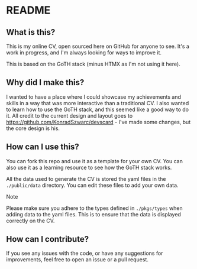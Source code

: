 # README

## What is this?

This is my online CV, open sourced here on GitHub for anyone to see. It's a work in progress, and I'm always looking for ways to improve it.

This is based on the GoTH stack (minus HTMX as I'm not using it here).

## Why did I make this?

I wanted to have a place where I could showcase my achievements and skills in a way that was more interactive than a traditional CV. I also wanted to learn how to use the GoTH stack, and this seemed like a good way to do it. All credit to the current design and layout goes to https://github.com/KonradSzwarc/devscard - I've made some changes, but the core design is his.

## How can I use this?

You can fork this repo and use it as a template for your own CV. You can also use it as a learning resource to see how the GoTH stack works.

All the data used to generate the CV is stored the yaml files in the `./public/data` directory. You can edit these files to add your own data.

> [!NOTE]
> Please make sure you adhere to the types defined in `./pkgs/types` when adding data to the yaml files. This is to ensure that the data is displayed correctly on the CV.

## How can I contribute?

If you see any issues with the code, or have any suggestions for improvements, feel free to open an issue or a pull request.
